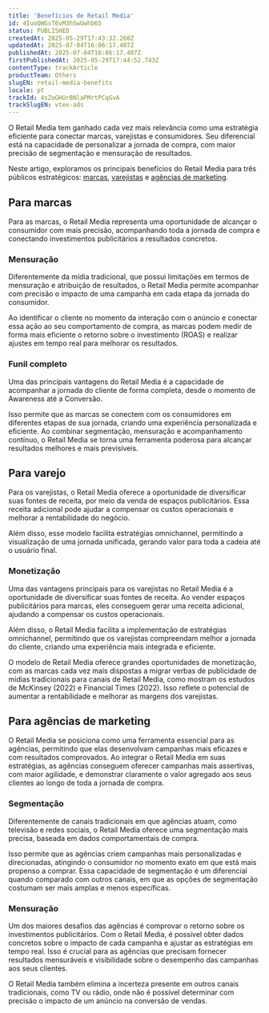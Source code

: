 ```yaml
---
title: 'Benefícios de Retail Media'
id: 4IuoQWGsT6vM3hSwUwhb65
status: PUBLISHED
createdAt: 2025-05-29T17:43:32.260Z
updatedAt: 2025-07-04T16:06:17.407Z
publishedAt: 2025-07-04T16:06:17.407Z
firstPublishedAt: 2025-05-29T17:44:52.743Z
contentType: trackArticle
productTeam: Others
slugEN: retail-media-benefits
locale: pt
trackId: 4sZoGHUrBNlaPMrtPCqGvA
trackSlugEN: vtex-ads
---
```


O Retail Media tem ganhado cada vez mais relevância como uma estratégia eficiente para conectar marcas, varejistas e consumidores. Seu diferencial está na capacidade de personalizar a jornada de compra, com maior precisão de segmentação e mensuração de resultados.

Neste artigo, exploramos os principais benefícios do Retail Media para três públicos estratégicos: [marcas](#para-marcas), [varejistas](#para-varejo) e [agências de marketing](#para-agencias-de-marketing).

## Para marcas

Para as marcas, o Retail Media representa uma oportunidade de alcançar o consumidor com mais precisão, acompanhando toda a jornada de compra e conectando investimentos publicitários a resultados concretos.

### Mensuração

Diferentemente da mídia tradicional, que possui limitações em termos de mensuração e atribuição de resultados, o Retail Media permite acompanhar com precisão o impacto de uma campanha em cada etapa da jornada do consumidor.

Ao identificar o cliente no momento da interação com o anúncio e conectar essa ação ao seu comportamento de compra, as marcas podem medir de forma mais eficiente o retorno sobre o investimento (ROAS) e realizar ajustes em tempo real para melhorar os resultados.

### Funil completo

Uma das principais vantagens do Retail Media é a capacidade de acompanhar a jornada do cliente de forma completa, desde o momento de Awareness até a Conversão.

Isso permite que as marcas se conectem com os consumidores em diferentes etapas de sua jornada, criando uma experiência personalizada e eficiente. Ao combinar segmentação, mensuração e acompanhamento contínuo, o Retail Media se torna uma ferramenta poderosa para alcançar resultados melhores e mais previsíveis.

## Para varejo

Para os varejistas, o Retail Media oferece a oportunidade de diversificar suas fontes de receita, por meio da venda de espaços publicitários. Essa receita adicional pode ajudar a compensar os custos operacionais e melhorar a rentabilidade do negócio.

Além disso, esse modelo facilita estratégias omnichannel, permitindo a visualização de uma jornada unificada, gerando valor para toda a cadeia até o usuário final.

### Monetização

Uma das vantagens principais para os varejistas no Retail Media é a oportunidade de diversificar suas fontes de receita. Ao vender espaços publicitários para marcas, eles conseguem gerar uma receita adicional, ajudando a compensar os custos operacionais.

Além disso, o Retail Media facilita a implementação de estratégias omnichannel, permitindo que os varejistas compreendam melhor a jornada do cliente, criando uma experiência mais integrada e eficiente.

O modelo de Retail Media oferece grandes oportunidades de monetização, com as marcas cada vez mais dispostas a migrar verbas de publicidade de mídias tradicionais para canais de Retail Media, como mostram os estudos de McKinsey (2022) e Financial Times (2022). Isso reflete o potencial de aumentar a rentabilidade e melhorar as margens dos varejistas.

## Para agências de marketing

O Retail Media se posiciona como uma ferramenta essencial para as agências, permitindo que elas desenvolvam campanhas mais eficazes e com resultados comprovados. Ao integrar o Retail Media em suas estratégias, as agências conseguem oferecer campanhas mais assertivas, com maior agilidade, e demonstrar claramente o valor agregado aos seus clientes ao longo de toda a jornada de compra.

### Segmentação

Diferentemente de canais tradicionais em que agências atuam, como televisão e redes sociais, o Retail Media oferece uma segmentação mais precisa, baseada em dados comportamentais de compra.

Isso permite que as agências criem campanhas mais personalizadas e direcionadas, atingindo o consumidor no momento exato em que está mais propenso a comprar. Essa capacidade de segmentação é um diferencial quando comparado com outros canais, em que as opções de segmentação costumam ser mais amplas e menos específicas.

### Mensuração

Um dos maiores desafios das agências é comprovar o retorno sobre os investimentos publicitários. Com o Retail Media, é possível obter dados concretos sobre o impacto de cada campanha e ajustar as estratégias em tempo real. Isso é crucial para as agências que precisam fornecer resultados mensuráveis e visibilidade sobre o desempenho das campanhas aos seus clientes.

O Retail Media também elimina a incerteza presente em outros canais tradicionais, como TV ou rádio, onde não é possível determinar com precisão o impacto de um anúncio na conversão de vendas.
